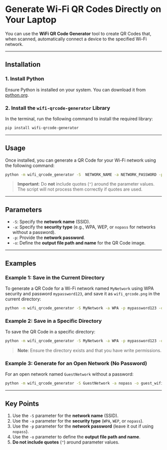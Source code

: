 # Generate Wi-Fi QR Codes Directly on Your Laptop

You can use the **WiFi QR Code Generator** tool to create QR Codes that, when scanned, automatically connect a device to the specified Wi-Fi network.

---

## Installation

### 1. Install Python
Ensure Python is installed on your system. You can download it from [python.org](https://www.python.org/).

### 2. Install the `wifi-qrcode-generator` Library
In the terminal, run the following command to install the required library:

```bash
pip install wifi-qrcode-generator
```

---

## Usage

Once installed, you can generate a QR Code for your Wi-Fi network using the following command:

```bash
python -m wifi_qrcode_generator -S  NETWORK_NAME -a NETWORK_PASSWORD -p SENHA_DA_REDE -o NETWORK_PASSWORD
```

> **Important**: Do **not** include quotes (`"`) around the parameter values. The script will not process them correctly if quotes are used.

---

## Parameters

- `-S`: Specify the **network name** (SSID).
- `-a`: Specify the **security type** (e.g., WPA, WEP, or `nopass` for networks without a password).
- `-p`: Provide the **network password**.
- `-o`: Define the **output file path and name** for the QR Code image.

---

## Examples

### Example 1: Save in the Current Directory

To generate a QR Code for a Wi-Fi network named `MyNetwork` using WPA security and password `mypassword123`, and save it as `wifi_qrcode.png` in the current directory:

```bash
python -m wifi_qrcode_generator -S MyNetwork -a WPA -p mypassword123 -o wifi_qrcode.png
```

### Example 2: Save in a Specific Directory

To save the QR Code in a specific directory:

```bash
python -m wifi_qrcode_generator -S MyNetwork -a WPA -p mypassword123 -o /path/to/directory/qrcode_wifi.png
```

> **Note**: Ensure the directory exists and that you have write permissions.

### Example 3: Generate for an Open Network (No Password)

For an open network named `GuestNetwork` without a password:

```bash
python -m wifi_qrcode_generator -S GuestNetwork -a nopass -o guest_wifi_qrcode.png
```

---

## Key Points

1. Use the `-S` parameter for the **network name** (SSID).
2. Use the `-a` parameter for the **security type** (`WPA`, `WEP`, or `nopass`).
3. Use the `-p` parameter for the **network password** (leave it out if using `nopass`).
4. Use the `-o` parameter to define the **output file path and name**.
5. **Do not include quotes** (`"`) around parameter values.
